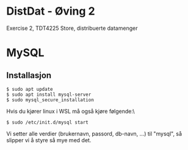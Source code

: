 # DistDat - Øving 2
Exercise 2, TDT4225 Store, distribuerte datamenger

# MySQL
## Installasjon
```
$ sudo apt update
$ sudo apt install mysql-server
$ sudo mysql_secure_installation
```

Hvis du kjører linux i WSL må også kjøre følgende:\
```
$ sudo /etc/init.d/mysql start
```

Vi setter alle verdier (brukernavn, passord, db-navn, ...) til "mysql", så slipper vi å styre så mye med det.